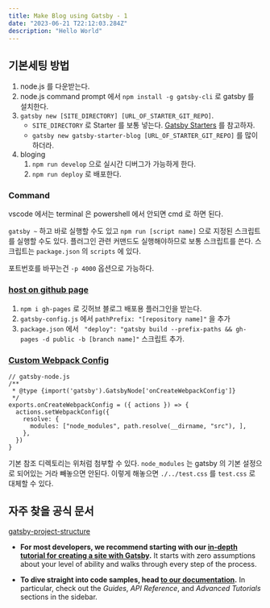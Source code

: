 ```yaml
---
title: Make Blog using Gatsby - 1 
date: "2023-06-21 T22:12:03.284Z"
description: "Hello World"
---
```



## 기본세팅 방법

1. node.js 를 다운받는다.
2. node.js command prompt 에서 ```npm install -g gatsby-cli``` 로 gatsby 를 설치한다.
3. ```gatsby new [SITE_DIRECTORY] [URL_OF_STARTER_GIT_REPO]```.
    + ```SITE_DIRECTORY``` 로 Starter 를 보통 넣는다. [Gatsby Starters](https://www.gatsbyjs.com/docs/starters/) 를 참고하자.
    + ```gatsby new gatsby-starter-blog [URL_OF_STARTER_GIT_REPO]``` 를 많이 하더라.
4. bloging
    1. ```npm run develop``` 으로 실시간 디버그가 가능하게 한다.
    2. ```npm run deploy``` 로 배포한다.



### Command 

vscode 에서는 terminal 은 powershell 에서 안되면 cmd 로 하면 된다.

```gatsby ~``` 하고 바로 실행할 수도 있고 
```npm run [script name]``` 으로 지정된 스크립트를 실행할 수도 있다. 
플러그인 관련 커맨드도 실행해야하므로 보통 스크립트를 쓴다.
스크립트는 ```package.json``` 의 ```scripts``` 에 있다.

포트번호를 바꾸는건 ```-p 4000``` 옵션으로 가능하다.



### [host on github page](https://www.gatsbyjs.com/docs/how-to/previews-deploys-hosting/how-gatsby-works-with-github-pages/)

1. ```npm i gh-pages``` 로 깃허브 블로그 배포용 플러그인을 받는다.
2. ```gatsby-config.js``` 에서 ```pathPrefix: "[repository name]"``` 을 추가
3. ```package.json``` 에서 ``` "deploy": "gatsby build --prefix-paths && gh-pages -d public -b [branch name]"``` 스크립트 추가.



### [Custom Webpack Config](https://www.gatsbyjs.com/docs/how-to/custom-configuration/add-custom-webpack-config/)

```
// gatsby-node.js
/**
 * @type {import('gatsby').GatsbyNode['onCreateWebpackConfig']}
 */
exports.onCreateWebpackConfig = ({ actions }) => {
  actions.setWebpackConfig({
    resolve: {
      modules: ["node_modules", path.resolve(__dirname, "src"), ],
    },
  })
}

```

기본 참조 디렉토리는 위처럼 첨부할 수 있다. ```node_modules``` 는 gatsby 의 기본 설정으로 되어있는 거라 빼놓으면 안된다. 이렇게 해놓으면 ```./../test.css``` 를 ```test.css``` 로 대체할 수 있다.










## 자주 찾을 공식 문서

[gatsby-project-structure](https://www.gatsbyjs.com/docs/reference/gatsby-project-structure/)

- **For most developers, we recommend starting with our [in-depth tutorial for creating a site with Gatsby](https://www.gatsbyjs.com/docs/tutorial/getting-started/).** It starts with zero assumptions about your level of ability and walks through every step of the process.

- **To dive straight into code samples, head [to our documentation](https://www.gatsbyjs.com/docs/).** In particular, check out the _Guides_, _API Reference_, and _Advanced Tutorials_ sections in the sidebar.



